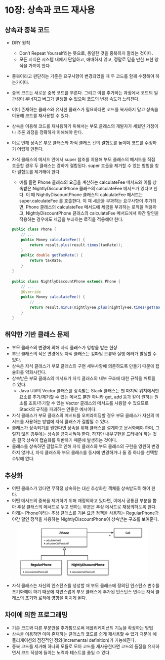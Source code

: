 # 10장: 상속과 코드 재사용

## 상속과 중복 코드

* DRY 원칙
  * Don’t Repeat Yourself라는 뜻으로, 동일한 것을 중복하지 말라는 것이다.
  * 모든 지식은 시스템 내에서 단일하고, 애매하지 않고, 정말로 믿을 만한 표현 양식을 가져야 한다.
* 중복이라고 판단하는 기준은 요구사항이 변경되었을 때 두 코드를 함께 수정해야 하는가이다.
* 중복 코드는 새로운 중복 코드를 부른다. 그리고 이를 추가하는 과정에서 코드의 일관성이 무너지고 버그가 발생할 수 있으며 코드의 변경 속도가 느려진다.
* 이미 존재하는 클래스와 유사한 클래스가 필요하다면 코드를 복사하지 말고 상속을 이용해 코드를 재사용할 수 있다.
* 상속을 이용해 코드를 재사용하기 위해서는 부모 클래스의 개발자가 세웠던 가정이나 추론 과정을 정확하게 이해해야 한다.
* 이로 인해 상속은 부모 클래스와 자식 클래스 간의 결합도를 높이며 코드를 수정하기 어렵게 만든다.
*   자식 클래스의 메서드 안에서 super 참조를 이용해 부모 클래스의 메서드를 직접 호출할 경우 두 클래스는 강하게 결합된다. super 호출을 제거할 수 있는 방법을 찾아 결합도를 제거해야 한다.

    * 예를 들면 Phone 클래스의 요금을 계산하는 calculateFee 메서드와 이를 상속받은 NightlyDiscountPhone 클래스의 calculateFee 메서드가 있다고 한다. 이 때 NightlyDiscountPhone 클래스의 calculateFee 메서드는 super.calculateFee 를 호출한다. 이 때 세금을 부과하는 요구사항이 추가되면, Phone 클래스의 calculateFee 메서드에 세금을 부과하는 로직을 적용하고, NightlyDiscountPhone 클래스의 calculateFee 메서드에서 야간 할인을 적용하는 경우에도 세금을 부과하는 로직을 적용해야 한다.

    ```java
    public class Phone {
    	// ...
    	public Money calculateFee() {
    		return result.plus(result.times(taxRate));
    	}
    	public double getTaxRate() {
    		return taxRate;
    	}
    }

    public class NightlyDiscountPhone extends Phone {
    	// ...
    	@Override
    	public Money calculateFee() {
    		// ...
    		return result.minus(nightlyFee.plus(nightlyFee.times(getTaxRate()))); 
    	}
    }
    ```

## 취약한 기반 클래스 문제

* 부모 클래스의 변경에 의해 자식 클래스가 영향을 받는 현상
* 부모 클래스의 작은 변경에도 자식 클래스는 컴파일 오류와 실행 에러가 발생할 수 있다.
* 상속은 자식 클래스가 부모 클래스의 구현 세부사항에 의존하도록 만들기 때문에 캡슐화를 약화시킨다.
* 상속받은 부모 클래스의 메서드가 자식 클래스의 내부 구조에 대한 규칙을 깨트릴 수 있다.
  * Java Util의 Vector 클래스를 상속받는 Stack 클래스는 맨 마지막 위치에서만 요소를 추가/제거할 수 있는 메서드 뿐만 아니라 get, add 등과 같이 원하는 원소를 조회/추가할 수 있는 Vector 클래스의 메서드를 사용할 수 있으므로 Stack의 규칙을 파괴하는 안좋은 예시이다.
* 자식 클래스가 부모 클래스의 메서드를 오버라이딩할 경우 부모 클래스가 자신의 메서드를 사용하는 방법에 자식 클래스가 결합될 수 있다.
* 클래스가 상속되기를 원한다면 상속을 위해 클래스를 설계하고 문서화해야 하며, 그렇지 않은 경우에는 상속을 금지시켜야 한다. 하지만 내부구현을 드러내야 하는 것은 결국 상속이 캡슐화를 위반하기 때문에 발생하는 것이다.
* 클래스를 상속하면 결합도로 인해 자식 클래스와 부모 클래스의 구현을 영원히 변경하지 않거나, 자식 클래스와 부모 클래스를 동시에 변경하거나 둘 중 하나를 선택할 수밖에 없다.

## 추상화

* 어떤 클래스가 있다면 무작정 상속하는 대신 추상화한 객체를 상속받도록 해야 한다.
* 어떤 메서드의 중복을 제거하기 위해 재정의하고 있다면, 이에서 공통된 부분을 뽑아 추상 클래스의 메서드로 두고 변하는 부분은 추상 메서드로 재정의하도록 한다.
* 아래는 Phone이라는 추상 클래스를 기본 요금 정책을 사용하는 RegularPhone과 야간 할인 정책을 사용하는 NightlyDiscountPhone이 상속받는 구조를 보여준다.

<figure><img src="../../.gitbook/assets/image (16) (1).png" alt=""><figcaption></figcaption></figure>

* 자식 클래스는 자신의 인스턴스를 생성할 때 부모 클래스에 정의된 인스턴스 변수를 초기화해야 하기 때문에 자연스럽게 부모 클래스에 추가된 인스턴스 변수는 자식 클래스의 초기화 로직에 영향을 미치게 된다.

## 차이에 의한 프로그래밍

* 기존 코드와 다른 부분만을 추가함으로써 애플리케이션의 기능을 확장하는 방법
* 상속을 이용하면 이미 존재하는 클래스의 코드를 쉽게 재사용할 수 있기 때문에 애플리케이션의 점진적인 정의(incremental definition)가 가능해진다.
* 중복 코드를 제거해 하나의 모듈로 모아 코드를 재사용한다면 코드의 품질을 유지하면서 코드 작성에 들이는 노력과 테스트를 줄일 수 있다.
